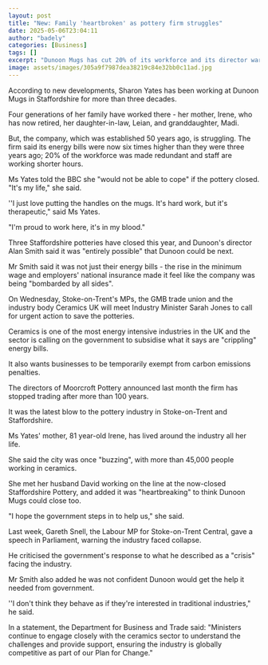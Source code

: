 ```yaml
---
layout: post
title: "New: Family 'heartbroken' as pottery firm struggles"
date: 2025-05-06T23:04:11
author: "badely"
categories: [Business]
tags: []
excerpt: "Dunoon Mugs has cut 20% of its workforce and its director warns it could close like several potteries."
image: assets/images/305a9f7987dea38219c84e32bb0c11ad.jpg
---
```


According to new developments, Sharon Yates has been working at Dunoon Mugs in Staffordshire for more than three decades.

Four generations of her family have worked there - her mother, Irene, who has now retired, her daughter-in-law, Leian, and granddaughter, Madi.

But, the company, which was established 50 years ago, is struggling. The firm said its energy bills were now six times higher than they were three years ago; 20% of the workforce was made redundant and staff are working shorter hours. 

Ms Yates told the BBC she "would not be able to cope" if the pottery closed. "It's my life," she said. 

''I just love putting the handles on the mugs. It's hard work, but it's therapeutic," said Ms Yates. 

"I'm proud to work here, it's in my blood."

Three Staffordshire potteries have closed this year, and Dunoon's director Alan Smith said it was "entirely possible" that Dunoon could be next. 

Mr Smith said it was not just their energy bills - the rise in the minimum wage and employers' national insurance made it feel like the company was being "bombarded by all sides".

On Wednesday, Stoke-on-Trent's MPs, the GMB trade union and the industry body Ceramics UK will meet Industry Minister Sarah Jones to call for urgent action to save the potteries. 

Ceramics is one of the most energy intensive industries in the UK and the sector is calling on the government to subsidise what it says are "crippling" energy bills. 

It also wants businesses to be temporarily exempt from carbon emissions penalties.

The directors of Moorcroft Pottery announced last month the firm has stopped trading after more than 100 years. 

It was the latest blow to the pottery industry in Stoke-on-Trent and Staffordshire.

Ms Yates' mother, 81 year-old Irene, has lived around the industry all her life. 

She said the city was once "buzzing", with more than 45,000 people working in ceramics. 

She met her husband David working on the line at the now-closed Staffordshire Pottery, and added it was "heartbreaking" to think Dunoon Mugs could close too.

"I hope the government steps in to help us," she said.

Last week, Gareth Snell, the Labour MP for Stoke-on-Trent Central, gave a speech in Parliament, warning the industry faced collapse.

He criticised the government's response to what he described as a "crisis" facing the industry.

Mr Smith also added he was not confident Dunoon would get the help it needed from government. 

''I don't think they behave as if they're interested in traditional industries," he said.

In a statement, the Department for Business and Trade said: "Ministers continue to engage closely with the ceramics sector to understand the challenges and provide support, ensuring the industry is globally competitive as part of our Plan for Change."

